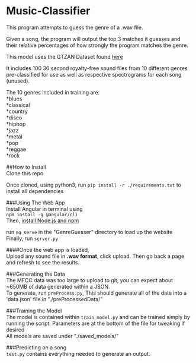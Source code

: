 # Music-Classifier  

This program attempts to guess the genre of a .wav file.  

Given a song, the program will output the top 3 matches it guesses and their relative percentages of how strongly the program matches the genre.  

This model uses the GTZAN Dataset found [here](https://www.kaggle.com/andradaolteanu/gtzan-dataset-music-genre-classification)   

It includes 100 30 second royalty-free sound files from 10 different genres pre-classified for use as well as respective spectrograms for each song (unused).  

The 10 genres included in training are:  
*blues  
*classical  
*country  
*disco  
*hiphop  
*jazz  
*metal  
*pop  
*reggae  
*rock  
  
##How to Install  
Clone this repo  
  
Once cloned, using python3, run ```pip install -r ./requirements.txt``` to install all dependencies  
  
###Using The Web App  
Install Angular in terminal using  
```npm install -g @angular/cli```  
Then, [install Node.js and npm](https://docs.npmjs.com/downloading-and-installing-node-js-and-npm)  
  
run ```ng serve``` in the "GenreGuesser" directory to load up the website  
Finally, run ```server.py```  
  
####Once the web app is loaded,  
Upload any sound file in **.wav format**, click upload. Then go back a page and refresh to see the results.   
  
###Generating the Data  
The MFCC data was too large to upload to git, you can expect about ~650MB of data generated within a JSON.  
To generate, run ```preProcess.py```, This should generate all of the data into a 'data.json' file in "./preProcessedData/"  
  
###Training the Model  
The model is contained within `train_model.py` and can be trained simply by running the script. Parameters are at the bottom of the file for tweaking if desired  
All models are saved under "./saved_models/"  
  
###Predicting on a song    
`test.py` contains everything needed to generate an output.  

